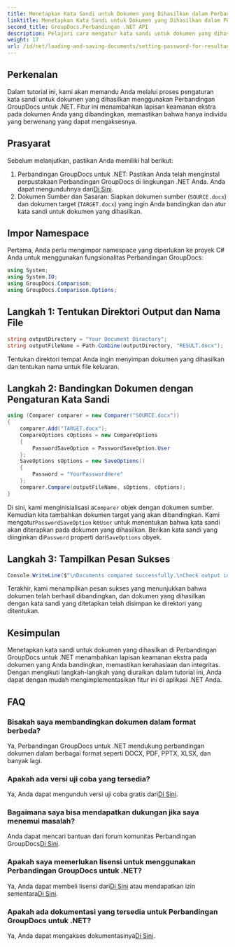 ```yaml
---
title: Menetapkan Kata Sandi untuk Dokumen yang Dihasilkan dalam Perbandingan GroupDocs untuk .NET
linktitle: Menetapkan Kata Sandi untuk Dokumen yang Dihasilkan dalam Perbandingan GroupDocs untuk .NET
second_title: GroupDocs.Perbandingan .NET API
description: Pelajari cara mengatur kata sandi untuk dokumen yang dihasilkan di Perbandingan GroupDocs untuk .NET. Tingkatkan keamanan dan lindungi file Anda yang dibandingkan.
weight: 17
url: /id/net/loading-and-saving-documents/setting-password-for-resultant-document/
---
```

## Perkenalan
Dalam tutorial ini, kami akan memandu Anda melalui proses pengaturan kata sandi untuk dokumen yang dihasilkan menggunakan Perbandingan GroupDocs untuk .NET. Fitur ini menambahkan lapisan keamanan ekstra pada dokumen Anda yang dibandingkan, memastikan bahwa hanya individu yang berwenang yang dapat mengaksesnya.
## Prasyarat
Sebelum melanjutkan, pastikan Anda memiliki hal berikut:
1.  Perbandingan GroupDocs untuk .NET: Pastikan Anda telah menginstal perpustakaan Perbandingan GroupDocs di lingkungan .NET Anda. Anda dapat mengunduhnya dari[Di Sini](https://releases.groupdocs.com/comparison/net/).
2. Dokumen Sumber dan Sasaran: Siapkan dokumen sumber (`SOURCE.docx`) dan dokumen target (`TARGET.docx`) yang ingin Anda bandingkan dan atur kata sandi untuk dokumen yang dihasilkan.

## Impor Namespace
Pertama, Anda perlu mengimpor namespace yang diperlukan ke proyek C# Anda untuk menggunakan fungsionalitas Perbandingan GroupDocs:
```csharp
using System;
using System.IO;
using GroupDocs.Comparison;
using GroupDocs.Comparison.Options;
```
## Langkah 1: Tentukan Direktori Output dan Nama File
```csharp
string outputDirectory = "Your Document Directory";
string outputFileName = Path.Combine(outputDirectory, "RESULT.docx");
```
Tentukan direktori tempat Anda ingin menyimpan dokumen yang dihasilkan dan tentukan nama untuk file keluaran.
## Langkah 2: Bandingkan Dokumen dengan Pengaturan Kata Sandi
```csharp
using (Comparer comparer = new Comparer("SOURCE.docx"))
{
    comparer.Add("TARGET.docx");
    CompareOptions cOptions = new CompareOptions
    {
        PasswordSaveOption = PasswordSaveOption.User
    };
    SaveOptions sOptions = new SaveOptions()
    {
        Password = "YourPasswordHere"
    };
    comparer.Compare(outputFileName, sOptions, cOptions);
}
```
 Di sini, kami menginisialisasi a`Comparer` objek dengan dokumen sumber. Kemudian kita tambahkan dokumen target yang akan dibandingkan. Kami mengatur`PasswordSaveOption` ke`User` untuk menentukan bahwa kata sandi akan diterapkan pada dokumen yang dihasilkan. Berikan kata sandi yang diinginkan di`Password` properti dari`SaveOptions` obyek.
## Langkah 3: Tampilkan Pesan Sukses
```csharp
Console.WriteLine($"\nDocuments compared successfully.\nCheck output in {outputDirectory}.");
```
Terakhir, kami menampilkan pesan sukses yang menunjukkan bahwa dokumen telah berhasil dibandingkan, dan dokumen yang dihasilkan dengan kata sandi yang ditetapkan telah disimpan ke direktori yang ditentukan.

## Kesimpulan
Menetapkan kata sandi untuk dokumen yang dihasilkan di Perbandingan GroupDocs untuk .NET menambahkan lapisan keamanan ekstra pada dokumen yang Anda bandingkan, memastikan kerahasiaan dan integritas. Dengan mengikuti langkah-langkah yang diuraikan dalam tutorial ini, Anda dapat dengan mudah mengimplementasikan fitur ini di aplikasi .NET Anda.
## FAQ
### Bisakah saya membandingkan dokumen dalam format berbeda?
Ya, Perbandingan GroupDocs untuk .NET mendukung perbandingan dokumen dalam berbagai format seperti DOCX, PDF, PPTX, XLSX, dan banyak lagi.
### Apakah ada versi uji coba yang tersedia?
 Ya, Anda dapat mengunduh versi uji coba gratis dari[Di Sini](https://releases.groupdocs.com/).
### Bagaimana saya bisa mendapatkan dukungan jika saya menemui masalah?
 Anda dapat mencari bantuan dari forum komunitas Perbandingan GroupDocs[Di Sini](https://forum.groupdocs.com/c/comparison/12).
### Apakah saya memerlukan lisensi untuk menggunakan Perbandingan GroupDocs untuk .NET?
 Ya, Anda dapat membeli lisensi dari[Di Sini](https://purchase.groupdocs.com/buy) atau mendapatkan izin sementara[Di Sini](https://purchase.groupdocs.com/temporary-license/).
### Apakah ada dokumentasi yang tersedia untuk Perbandingan GroupDocs untuk .NET?
 Ya, Anda dapat mengakses dokumentasinya[Di Sini](https://tutorials.groupdocs.com/comparison/net/).